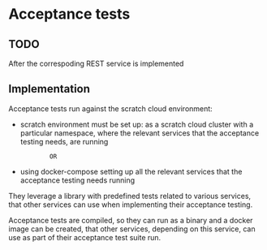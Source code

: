 # Acceptance tests

## TODO

After the correspoding REST service is implemented

## Implementation

 Acceptance tests run against the scratch cloud environment:
  - scratch environment must be set up:
        as a scratch cloud cluster with a particular namespace, where the relevant services that the
        acceptance testing needs, are running

                OR

  - using docker-compose setting up all the relevant services that the acceptance testing needs running
        
They leverage a library with predefined tests related to various services, that other services can use
when implementing their acceptance testing.

Acceptance tests are compiled, so they can run as a binary and a docker image can be created, that other
services, depending on this service, can use as part of their acceptance test suite run.
